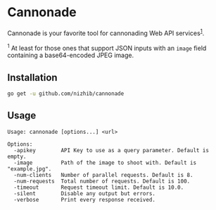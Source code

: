 # Cannonade

Cannonade is your favorite tool for cannonading Web API services<sup><a>[1](#f1)</a></sup>.

<sup id="f1">1</sup> At least for those ones that support JSON inputs
with an `image` field containing a base64-encoded JPEG image.

## Installation
```bash
go get -u github.com/nizhib/cannonade
```

## Usage
```
Usage: cannonade [options...] <url>

Options:
  -apikey        API Key to use as a query parameter. Default is empty.
  -image         Path of the image to shoot with. Default is "example.jpg".
  -num-clients   Number of parallel requests. Default is 8.
  -num-requests  Total number of requests. Default is 100.
  -timeout       Request timeout limit. Default is 10.0.
  -silent        Disable any output but errors.
  -verbose       Print every response received.
```

